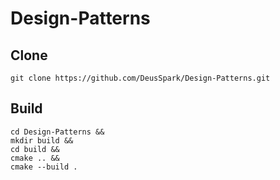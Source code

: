 # Design-Patterns

## Clone

```
git clone https://github.com/DeusSpark/Design-Patterns.git
```

## Build

```
cd Design-Patterns &&
mkdir build &&
cd build &&
cmake .. &&
cmake --build . 
```

